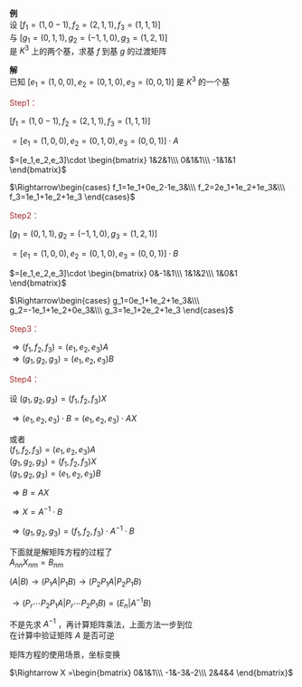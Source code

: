 **例**  
设 $[f_1=(1,0-1),f_2=(2,1,1),f_3=(1,1,1)]$  
与 $[g_1=(0,1,1),g_2=(-1,1,0),g_3=(1,2,1)]$  
是 $K^3$ 上的两个基，求基 $f$ 到基 $g$ 的过渡矩阵  
  
**解**  
已知 $[e_1=(1,0,0),e_2=(0,1,0),e_3=(0,0,1)]$ 是 $K^3$ 的一个基  
  
<font color=brown>Step1：</font>  
  
  
 $[f_1=(1,0-1),f_2=(2,1,1),f_3=(1,1,1)]$  
  
 $=[e_1=(1,0,0),e_2=(0,1,0),e_3=(0,0,1)]\cdot A$  
  
 $=[e_1,e_2,e_3]\cdot  
\begin{bmatrix}  
1&2&1\\\  
0&1&1\\\  
-1&1&1  
\end{bmatrix}$  
  
 $\Rightarrow\begin{cases}  
f_1=1e_1+0e_2-1e_3&\\\  
f_2=2e_1+1e_2+1e_3&\\\  
f_3=1e_1+1e_2+1e_3  
\end{cases}$  
  
<font color=brown>Step2：</font>  
  
 $[g_1=(0,1,1),g_2=(-1,1,0),g_3=(1,2,1)]$  
  
 $=[e_1=(1,0,0),e_2=(0,1,0),e_3=(0,0,1)]\cdot B$  
  
 $=[e_1,e_2,e_3]\cdot  
\begin{bmatrix}  
0&-1&1\\\  
1&1&2\\\  
1&0&1  
\end{bmatrix}$  
  
 $\Rightarrow\begin{cases}  
g_1=0e_1+1e_2+1e_3&\\\  
g_2=-1e_1+1e_2+0e_3&\\\  
g_3=1e_1+2e_2+1e_3  
\end{cases}$  
  
<font color=brown>Step3：</font>  
  
 $\Rightarrow(f_1,f_2,f_3)=(e_1,e_2,e_3)A$  
 $\Rightarrow(g_1,g_2,g_3)=(e_1,e_2,e_3)B$  
  
<font color=brown>Step4：</font>  
  
设 $(g_1,g_2,g_3)=(f_1,f_2,f_3)X$  
  
 $\Rightarrow(e_1,e_2,e_3)\cdot B  
=(e_1,e_2,e_3)\cdot AX$  
  
或者  
 $(f_1,f_2,f_3)=(e_1,e_2,e_3)A$  
 $(g_1,g_2,g_3)=(f_1,f_2,f_3)X$  
 $(g_1,g_2,g_3)=(e_1,e_2,e_3)B$  
  
 $\Rightarrow B=AX$  
  
 $\Rightarrow X=A^{-1}\cdot B$  
  
 $\Rightarrow(g_1,g_2,g_3)  
=(f_1,f_2,f_3)\cdot A^{-1}\cdot B$  
  
  
  
下面就是解矩阵方程的过程了  
 $A_{nn}X_{nm}=B_{nm}$  
  
 $(A|B)\to(P_1A|P_1B)\to(P_2P_1A|P_2P_1B)$  
  
 $\to(P_r\cdots P_2P_1A|P_r\cdots P_2P_1B)  
=(E_n|A^{-1}B)$  
  
不是先求 $A^{-1}$ ，再计算矩阵乘法，上面方法一步到位  
在计算中验证矩阵 $A$ 是否可逆  
  
矩阵方程的使用场景，坐标变换  
  
 $\Rightarrow X  
=\begin{bmatrix}  
0&1&1\\\  
-1&-3&-2\\\  
2&4&4  
\end{bmatrix}$  
